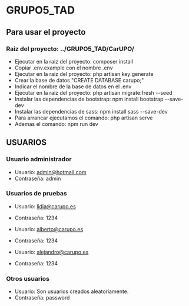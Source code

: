# GRUPO5_TAD


## Para usar el proyecto

### Raiz del proyecto: ../GRUPO5_TAD/CarUPO/
 
* Ejecutar en la raiz del proyecto: composer install
* Copiar .env.example con el nombre .env
* Ejecutar en la raiz del proyecto: php artisan key:generate
* Crear la base de datos "CREATE DATABASE carupo;"
* Indicar el nombre de la base de datos en el .env
* Ejecutar en la raiz del proyecto: php artisan migrate:fresh --seed
* Instalar las dependencias de bootstrap: npm install bootstrap --save-dev
* Instalar las dependencias de sass: npm install sass --save-dev
* Para arrancar ejecutamos el comando: php artisan serve
* Ademas el comando: npm run dev

## USUARIOS

### Usuario administrador

* Usuario: admin@hotmail.com
* Contraseña: admin

### Usuarios de pruebas

* Usuario: lidia@carupo.es
* Contraseña: 1234

* Usuario: alberto@carupo.es
* Contraseña: 1234

* Usuario: alejandro@carupo.es
* Contraseña: 1234

### Otros usuarios

* Usuario: Son usuarios creados aleatoriamente.
* Contraseña: password
